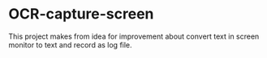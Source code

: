 # OCR-capture-screen
This project makes from idea for improvement about convert text in screen monitor to text and record as log file. 
